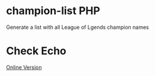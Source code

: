 # champion-list PHP
Generate a list with all League of Lgends champion names

# Check Echo
[Online Version](https://nick.breakcoder.org/champlist.php)
